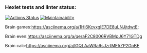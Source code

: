 ### Hexlet tests and linter status:
[![Actions Status](https://github.com/TimFix/backend-project-44/workflows/hexlet-check/badge.svg)](https://github.com/TimFix/backend-project-44/actions)
[![Maintainability](https://api.codeclimate.com/v1/badges/7e79409b0f64a2a64f3a/maintainability)](https://codeclimate.com/github/TimFix/backend-project-44/maintainability)

Brain games:https://asciinema.org/a/1Hl6KcvxglE7DE8uLNJjtdwtE;

Brain even:https://asciinema.org/a/qeraF2C8006RVBMpJ6Y71GTDg

Brain calc:https://asciinema.org/a/lGQLAaWRa6sJzrtME5ZP2GnBE
